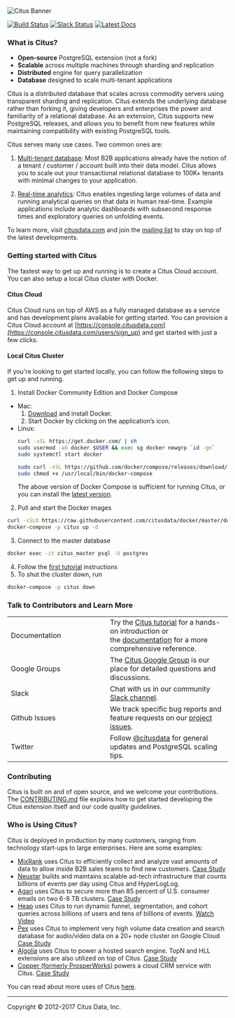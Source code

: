 ![Citus Banner](/github-banner.png)

[![Build Status](https://travis-ci.org/citusdata/citus.svg?branch=master)](https://travis-ci.org/citusdata/citus)
[![Slack Status](http://slack.citusdata.com/badge.svg)](https://slack.citusdata.com)
[![Latest Docs](https://img.shields.io/badge/docs-latest-brightgreen.svg)](https://docs.citusdata.com/)

### What is Citus?

* **Open-source** PostgreSQL extension (not a fork)
* **Scalable** across multiple machines through sharding and replication
* **Distributed** engine for query parallelization
* **Database** designed to scale multi-tenant applications

Citus is a distributed database that scales across commodity servers using transparent
sharding and replication. Citus extends the underlying database rather than forking it,
giving developers and enterprises the power and familiarity of a relational database. As
an extension, Citus supports new PostgreSQL releases, and allows you to benefit from new
features while maintaining compatibility with existing PostgreSQL tools.

Citus serves many use cases. Two common ones are:

1. [Multi-tenant database](https://www.citusdata.com/blog/2016/10/03/designing-your-saas-database-for-high-scalability):
Most B2B applications already have the notion of a tenant /
customer / account built into their data model. Citus allows you to scale out your
transactional relational database to 100K+ tenants with minimal changes to your
application.

2. [Real-time analytics](https://www.citusdata.com/blog/2017/01/27/getting-started-with-github-events-data):
Citus enables ingesting large volumes of data and running
analytical queries on that data in human real-time. Example applications include analytic
dashboards with subsecond response times and exploratory queries on unfolding events.

To learn more, visit [citusdata.com](https://www.citusdata.com) and join
the [mailing list](https://groups.google.com/forum/#!forum/citus-users) to
stay on top of the latest developments.

### Getting started with Citus

The fastest way to get up and running is to create a Citus Cloud account. You can also setup a local Citus cluster with Docker.

#### Citus Cloud

Citus Cloud runs on top of AWS as a fully managed database as a service and has development plans available for getting started. You can provision a Citus Cloud account at [https://console.citusdata.com](https://console.citusdata.com/users/sign_up) and get started with just a few clicks.

#### Local Citus Cluster

If you're looking to get started locally, you can follow the following steps to get up and running.

1. Install Docker Community Edition and Docker Compose
  * Mac:
    1. [Download](https://www.docker.com/community-edition#/download) and install Docker.
    2. Start Docker by clicking on the application’s icon.
  * Linux:
    ```bash
    curl -sSL https://get.docker.com/ | sh
    sudo usermod -aG docker $USER && exec sg docker newgrp `id -gn`
    sudo systemctl start docker

    sudo curl -sSL https://github.com/docker/compose/releases/download/1.11.2/docker-compose-`uname -s`-`uname -m` -o /usr/local/bin/docker-compose
    sudo chmod +x /usr/local/bin/docker-compose
    ```
    The above version of Docker Compose is sufficient for running Citus, or you can install the [latest version](https://github.com/docker/compose/releases/latest).

2. Pull and start the Docker images
  ```bash
  curl -sSLO https://raw.githubusercontent.com/citusdata/docker/master/docker-compose.yml
  docker-compose -p citus up -d
  ```

3. Connect to the master database
  ```bash
  docker exec -it citus_master psql -U postgres
  ```

4. Follow the [first tutorial][tutorial] instructions
5. To shut the cluster down, run

  ```bash
  docker-compose -p citus down
  ```

### Talk to Contributors and Learn More

<table class="tg">
<col width="45%">
<col width="65%">
<tr>
  <td>Documentation</td>
  <td>Try the <a
  href="https://docs.citusdata.com/en/stable/tutorials/multi-tenant-tutorial.html">Citus
  tutorial</a> for a hands-on introduction or <br/>the <a
  href="https://docs.citusdata.com">documentation</a> for
  a more comprehensive reference.</td>
</tr>
<tr>
  <td>Google Groups</td>
  <td>The <a
  href="https://groups.google.com/forum/#!forum/citus-users">Citus Google
  Group</a> is our place for detailed questions and discussions.</td>
</tr>
<tr>
  <td>Slack</td>
  <td>Chat with us in our community <a
  href="https://slack.citusdata.com">Slack channel</a>.</td>
</tr>
<tr>
  <td>Github Issues</td>
  <td>We track specific bug reports and feature requests on our <a
  href="https://github.com/citusdata/citus/issues">project
  issues</a>.</td>
</tr>
<tr>
  <td>Twitter</td>
  <td>Follow <a href="https://twitter.com/citusdata">@citusdata</a>
  for general updates and PostgreSQL scaling tips.</td>
</tr>
</table>

### Contributing

Citus is built on and of open source, and we welcome your contributions.
The [CONTRIBUTING.md](CONTRIBUTING.md) file explains how to get started
developing the Citus extension itself and our code quality guidelines.

### Who is Using Citus?

Citus is deployed in production by many customers, ranging from
technology start-ups to large enterprises. Here are some examples:

* [MixRank](https://mixrank.com/) uses Citus to efficiently collect
and analyze vast amounts of data to allow inside B2B sales teams
to find new customers. [Case
Study](https://www.citusdata.com/solutions/case-studies/mixrank-case-study)
* [Neustar](https://www.neustar.biz/) builds and maintains scalable
ad-tech infrastructure that counts billions of events per day using
Citus and HyperLogLog.
* [Agari](https://www.agari.com/) uses Citus to secure more than
85 percent of U.S. consumer emails on two 6-8 TB clusters. [Case
Study](https://www.citusdata.com/solutions/case-studies/agari-case-study)
* [Heap](https://heapanalytics.com/) uses Citus to run dynamic
funnel, segmentation, and cohort queries across billions of users
and tens of billions of events. [Watch
Video](https://www.youtube.com/watch?v=NVl9_6J1G60&list=PLixnExCn6lRpP10ZlpJwx6AuU3XIgNWpL)
* [Pex](https://pex.com/) uses Citus to implement very high volume data creation and search database for audio/video data on a 20+ node cluster on Google Cloud [Case Study](https://www.citusdata.com/customers/pex)
* [Algolia](https://www.algolia.com/) uses Citus to power a hosted search engine. TopN and HLL extensions are also utilized on top of Citus. [Case Study](https://www.citusdata.com/customers/algolia)
* [Copper (formerly ProsperWorks)](https://copper.com/) powers a cloud CRM service with Citus. [Case Study](https://www.citusdata.com/customers/copper)


You can read about more uses of Citus [here](https://www.citusdata.com/customers/).

___

Copyright © 2012–2017 Citus Data, Inc.

[faq]: https://www.citusdata.com/frequently-asked-questions
[tutorial]: https://docs.citusdata.com/en/stable/tutorials/multi-tenant-tutorial.html
